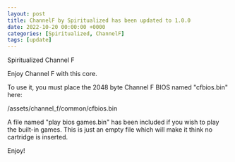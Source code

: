 ```yaml
---
layout: post
title: ChannelF by Spiritualized has been updated to 1.0.0
date: 2022-10-20 00:00:00 +0000
categories: [Spiritualized, ChannelF]
tags: [update]
---
```

Spiritualized Channel F

Enjoy Channel F with this core.

To use it, you must place the 2048 byte Channel F BIOS named "cfbios.bin" here:

/assets/channel_f/common/cfbios.bin

A file named "play bios games.bin" has been included if you wish to play
the built-in games.  This is just an empty file which will make it think no
cartridge is inserted.

Enjoy!
